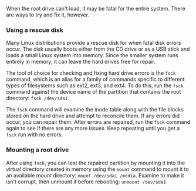 When the root drive can't load, it may be fatal for the entire system. There are ways to try and fix it, however.

### Using a rescue disk
Many Linux distributions provide a rescue disk for when fatal disk errors occur. The disk usually boots either from the CD drive or as a USB stick and loads a small Linux system into memory. Since the smaller system runs entirely in memory, it can leave the hard drives free for repair.

The tool of choice for checking and fixing hard drive errors is the `fsck` command, which is an alias for a family of commands specific to different types of filesystems such as ext2, ext3, and ext4. To do this, run the `fsck` command against the device name of the partition that contains the root directory: `fsck /dev/sda1`.

The `fsck` command will examine the inode table along with the file blocks stored on the hard drive and attempt to reconcile them. If any errors did occur, you can repair them. After errors are repaired, run the `fsck` command again to see if there are any more issues. Keep repeating until you get a `fsck` run with no errors.

### Mounting a root drive
After using `fsck`, you can test the repaired partition by mounting it into the virtual directory created in memory using the `mount` command to mount it to an available mount directory: `mount /dev/sda1 /media`. Examine to make it isn't corrupt, then unmount it before rebooting: `unmount /dev/sda1`